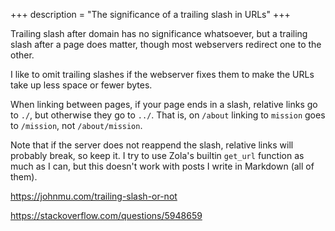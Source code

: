 +++
description = "The significance of a trailing slash in URLs"
+++

Trailing slash after domain has no significance whatsoever, but a trailing slash after a page does matter, though most webservers redirect one to the other.

I like to omit trailing slashes if the webserver fixes them to make the URLs take up less space or fewer bytes.

When linking between pages, if your page ends in a slash, relative links go to `./`, but otherwise they go to `../`. That is, on `/about` linking to `mission` goes to `/mission`, not `/about/mission`.

<!-- more -->

<aside>

Note that if the server does not reappend the slash, relative links will probably break, so keep it. I try to use Zola's builtin `get_url` function as much as I can, but this doesn't work with posts I write in Markdown (all of them).

</aside>

<https://johnmu.com/trailing-slash-or-not>

<https://stackoverflow.com/questions/5948659>
